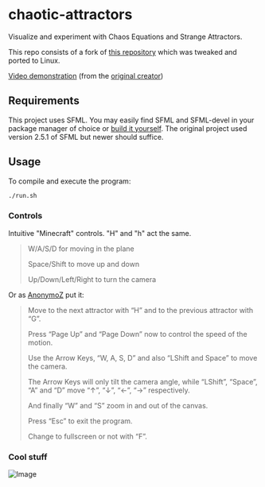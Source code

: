 # chaotic-attractors

Visualize and experiment with Chaos Equations and Strange Attractors.

This repo consists of a fork of [this repository](https://github.com/orfeasliossatos/Coding-Projects) which was tweaked and ported to Linux.

[Video demonstration](https://youtu.be/idpOunnpKTo?si=GenFkDGUzg6Co1Zy) (from the [original creator](https://github.com/orfeasliossatos))

## Requirements

This project uses SFML. You may easily find SFML and SFML-devel in your package manager of choice or [build it yourself](https://github.com/SFML/SFML). The original project used version 2.5.1 of SFML but newer should suffice.

## Usage

To compile and execute the program:

```bash
./run.sh
```

### Controls

Intuitive "Minecraft" controls. "H" and "h" act the same.

> W/A/S/D for moving in the plane
>
> Space/Shift to move up and down
>
> Up/Down/Left/Right to turn the camera

Or as [AnonymoZ](https://github.com/AnonymoZ) put it:

> Move to the next attractor with “H” and to the previous attractor with “G”.
>
> Press “Page Up” and “Page Down” now to control the speed of the motion.
>
> Use the Arrow Keys, “W, A, S, D” and also “LShift and Space” to move the camera.
>
> The Arrow Keys will only tilt the camera angle, while “LShift”, “Space”, “A” and “D” move “↑”, “↓”, “←”, “→” respectively.
>
> And finally “W” and “S” zoom in and out of the canvas.
>
> Press “Esc” to exit the program.
>
> Change to fullscreen or not with “F”.

### Cool stuff

![Image](https://cdn.discordapp.com/attachments/663775769293750302/1148043114414620753/image.png)
